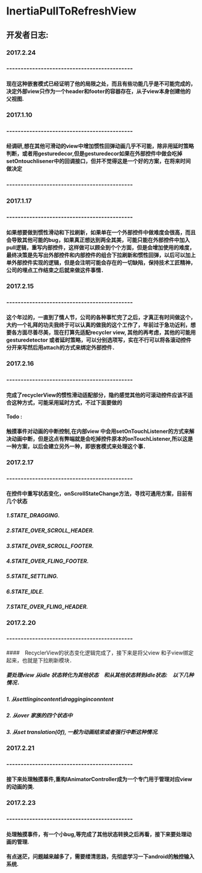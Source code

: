 # InertiaPullToRefreshView

## 开发者日志:

### 2017.2.24
### --------------------------------------------
#### 现在这种嵌套模式已经证明了他的局限之处，而且有些功能几乎是不可能完成的，决定外部view只作为一个header和footer的容器存在，从子view本身创建他的父视图.

### 2017.1.10
### --------------------------------------------
#### 经调研,想在其他可滑动的view中增加惯性回弹动画几乎不可能，除非用延时策略判断，或者用gesturedecor,但是gesturedecor如果在外部控件中做会吃掉setOntouchlisener中的回调接口，但并不觉得这是一个好的方案，在将来时间做决定
### --------------------------------------------

### 2017.1.17
### --------------------------------------------
#### 如果想要做到惯性滑动和下拉刷新，如果单在一个外部控件中做难度会很高，而且会导致其他可能的bug，如果真正想达到两全其美，可能只能在外部控件中加入pull逻辑，重写内部控件，这样做可以顾全到个个方面，但是会增加使用的难度，最终决策是先写出外部控件和内部控件的组合下拉刷新和惯性回弹，以后可以加上单外部控件实现的逻辑，但是会注明可能会存在的一切缺陷，保持技术工匠精神，公司的埋点工作结束之后就来做这件事情．

### 2017.2.15
### --------------------------------------------
#### 这个年过的，一直到了情人节，公司的各种事忙完了之后，才真正有时间做这个，大约一个礼拜的功夫我终于可以认真的做我的这个工作了，年前过于急功近利，想要各方面尽善尽美，现在打算先适配recycler view, 其他的再考虑，其他的可能用gesturedetector 或者延时策略，可以分别选项写，实在不行可以将各滚动控件分开来写然后用attach的方式来绑定外部控件．

### 2017.2.16
### --------------------------------------------
#### 完成了recyclerView的惯性滑动适配部分，隐约感觉其他的可滚动控件应该不适合这种方式，可能采用延时方式，不过下面要做的
#### Todo : 
####      触摸事件对动画的中断控制,在内部view 中会用setOnTouchListener的方式来解决动画中断，但是这点有弊端就是会吃掉控件原本的onTouchListener,所以这是一种方案，以后会建立另外一种，即嵌套模式来处理这个事．

### 2017.2.17
### --------------------------------------------
#### 在控件中重写状态变化，onScrollStateChange方法，寻找可通用方案，目前有几个状态
##### 1.STATE_DRAGGING.
##### 2.STATE_OVER_SCROLL_HEADER.
##### 3.STATE_OVER_SCROLL_FOOTER.
##### 4.STATE_OVER_FLING_FOOTER.
##### 5.STATE_SETTLING.
##### 6.STATE_IDLE.
##### 7.STATE_OVER_FLING_HEADER.

### 2017.2.20
### --------------------------------------------
####　RecyclerView的状态变化逻辑完成了，接下来是将父view 和子view绑定起来，也就是下拉刷新模块．
##### 要处理view 从idle 状态转化为其他状态　和从其他状态转到idle状态:　以下几种情况．
##### 1. 从settlingincontent\dragginginconntent　
##### 2. 从over 家族的四个状态中
##### 3. 从set translation(0f), 一般为动画结束或者强行中断这种情况.

### 2017.2.21
### --------------------------------------------
#### 接下来处理触摸事件,重构IAnimatorController成为一个专门用于管理对应view的动画的类.

### 2017.2.23
### --------------------------------------------
#### 处理触摸事件，有一个小bug,等完成了其他状态转换之后再看，接下来要处理动画的管理.
#### 有点迷茫，问题越来越多了，需要缕清思路，先彻底学习一下android的触控输入系统.
